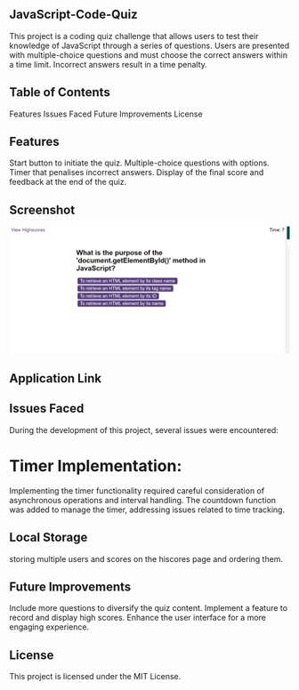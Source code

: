 ## JavaScript-Code-Quiz

This project is a coding quiz challenge that allows users to test their knowledge of JavaScript through a series of questions. Users are presented with multiple-choice questions and must choose the correct answers within a time limit. Incorrect answers result in a time penalty.

## Table of Contents
Features
Issues Faced
Future Improvements
License

## Features
Start button to initiate the quiz.
Multiple-choice questions with options.
Timer that penalises incorrect answers.
Display of the final score and feedback at the end of the quiz.

## Screenshot
![Quiz Screenshot](https://github.com/LeonieWhitehead/JavaScript-Code-Quiz/blob/main/127.0.0.1_5501_challenge_starter_index.html%20(1).png?raw=true)

## Application Link

## Issues Faced
During the development of this project, several issues were encountered:

# Timer Implementation:

Implementing the timer functionality required careful consideration of asynchronous operations and interval handling. The countdown function was added to manage the timer, addressing issues related to time tracking.

## Local Storage
storing multiple users and scores on the hiscores page and ordering them.

## Future Improvements
Include more questions to diversify the quiz content.
Implement a feature to record and display high scores.
Enhance the user interface for a more engaging experience.

## License
This project is licensed under the MIT License.